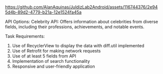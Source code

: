 


https://github.com/AlanAquinas/JuldizLab2Android/assets/116744376/2e945d4b-89d2-4779-b21a-12e1524fa45a


API Options:
Celebrity API: Offers information about celebrities from diverse fields, including their
professions, achievements, and notable events.

Task Requirements:
1. Use of RecyclerView to display the data with diff.util implemented
2. Use of Retrofit for making network requests
3. Use of at least 5 fields from API
4. Implementation of search functionality
5. Responsive and user-friendly application
